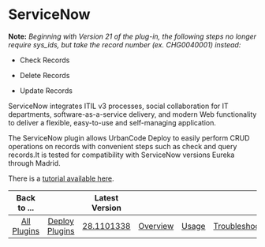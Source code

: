 
ServiceNow
==========


**Note:** *Beginning with Version 21 of the plug-in, the following steps no longer require sys\_ids, but take the record number (ex. CHG0040001) instead:*



- Check Records

- Delete Records

- Update Records



ServiceNow integrates ITIL v3 processes, social collaboration for IT departments, software-as-a-service delivery, and modern Web functionality to deliver a flexible, easy-to-use and self-managing application.


The ServiceNow plugin allows UrbanCode Deploy to easily perform CRUD operations on records with convenient steps such as check and query records.It is tested for compatibility with ServiceNow versions Eureka through Madrid.


There is a [tutorial available here](https://developer.ibm.com/urbancode/2017/08/31/orchestrating-deployments-servicenow-urbancode-deploy/).




|Back to ...||Latest Version||||||
| :---: | :---: | :---: | :---: | :---: | :---: | :---: | :---: |
|[All Plugins](../../index.md)|[Deploy Plugins](../README.md)|[28.1101338](https://raw.githubusercontent.com/UrbanCode/IBM-UCD-PLUGINS/main/files/ServiceNow/ServiceNow-28.1101338.zip)|[Overview](overview.md)|[Usage](usage.md)|[Troubleshooting](troubleshooting.md)|[Steps](steps.md)|[Downloads](downloads.md)|
